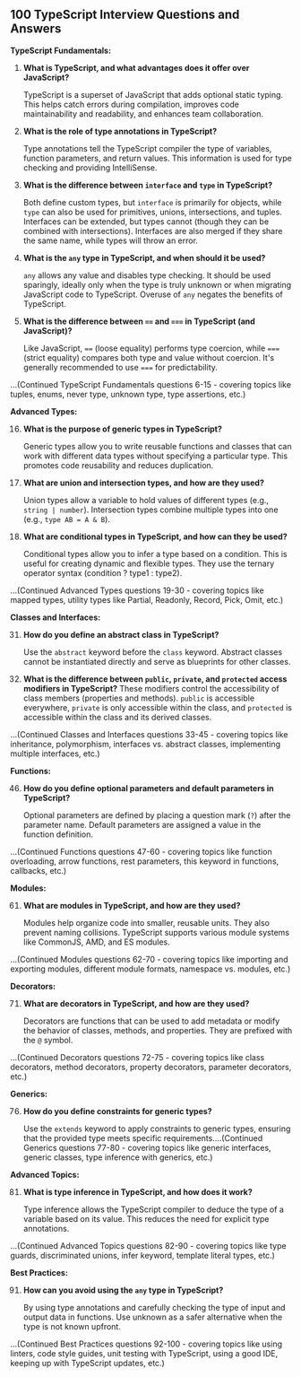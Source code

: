 ## 100 TypeScript Interview Questions and Answers



**TypeScript Fundamentals:**

1. **What is TypeScript, and what advantages does it offer over JavaScript?**

   TypeScript is a superset of JavaScript that adds optional static typing. This helps catch errors during compilation, improves code maintainability and readability, and enhances team collaboration.

2. **What is the role of type annotations in TypeScript?**

   Type annotations tell the TypeScript compiler the type of variables, function parameters, and return values. This information is used for type checking and providing IntelliSense.

3. **What is the difference between `interface` and `type` in TypeScript?**

   Both define custom types, but `interface` is primarily for objects, while `type` can also be used for primitives, unions, intersections, and tuples. Interfaces can be extended, but types cannot (though they can be combined with intersections).  Interfaces are also merged if they share the same name, while types will throw an error.

4. **What is the `any` type in TypeScript, and when should it be used?**

   `any` allows any value and disables type checking. It should be used sparingly, ideally only when the type is truly unknown or when migrating JavaScript code to TypeScript. Overuse of `any` negates the benefits of TypeScript.

5. **What is the difference between `==` and `===` in TypeScript (and JavaScript)?**

   Like JavaScript, `==` (loose equality) performs type coercion, while `===` (strict equality) compares both type and value without coercion.  It's generally recommended to use `===` for predictability.

...(Continued TypeScript Fundamentals questions 6-15 -  covering topics like tuples, enums, never type, unknown type, type assertions, etc.)


**Advanced Types:**

16. **What is the purpose of generic types in TypeScript?**

    Generic types allow you to write reusable functions and classes that can work with different data types without specifying a particular type. This promotes code reusability and reduces duplication.

17. **What are union and intersection types, and how are they used?**

    Union types allow a variable to hold values of different types (e.g., `string | number`). Intersection types combine multiple types into one (e.g., `type AB = A & B`).

18. **What are conditional types in TypeScript, and how can they be used?**

    Conditional types allow you to infer a type based on a condition. This is useful for creating dynamic and flexible types.  They use the ternary operator syntax (condition ? type1 : type2).

...(Continued Advanced Types questions 19-30 - covering topics like mapped types, utility types like Partial, Readonly, Record, Pick, Omit, etc.)


**Classes and Interfaces:**

31. **How do you define an abstract class in TypeScript?**

    Use the `abstract` keyword before the `class` keyword. Abstract classes cannot be instantiated directly and serve as blueprints for other classes.

32. **What is the difference between `public`, `private`, and `protected` access modifiers in TypeScript?**    These modifiers control the accessibility of class members (properties and methods). `public` is accessible everywhere, `private` is only accessible within the class, and `protected` is accessible within the class and its derived classes.

...(Continued Classes and Interfaces questions 33-45 - covering topics like inheritance, polymorphism, interfaces vs. abstract classes, implementing multiple interfaces, etc.)


**Functions:**

46. **How do you define optional parameters and default parameters in TypeScript?**

    Optional parameters are defined by placing a question mark (`?`) after the parameter name. Default parameters are assigned a value in the function definition.

...(Continued Functions questions 47-60 - covering topics like function overloading, arrow functions, rest parameters, this keyword in functions, callbacks, etc.)


**Modules:**

61. **What are modules in TypeScript, and how are they used?**

    Modules help organize code into smaller, reusable units.  They also prevent naming collisions.  TypeScript supports various module systems like CommonJS, AMD, and ES modules.

...(Continued Modules questions 62-70 - covering topics like importing and exporting modules, different module formats, namespace vs. modules, etc.)


**Decorators:**

71. **What are decorators in TypeScript, and how are they used?**

    Decorators are functions that can be used to add metadata or modify the behavior of classes, methods, and properties. They are prefixed with the `@` symbol.

...(Continued Decorators questions 72-75 - covering topics like class decorators, method decorators, property decorators, parameter decorators, etc.)


**Generics:**

76. **How do you define constraints for generic types?**

    Use the `extends` keyword to apply constraints to generic types, ensuring that the provided type meets specific requirements....(Continued Generics questions 77-80 - covering topics like generic interfaces, generic classes, type inference with generics, etc.)


**Advanced Topics:**

81. **What is type inference in TypeScript, and how does it work?**

    Type inference allows the TypeScript compiler to deduce the type of a variable based on its value.  This reduces the need for explicit type annotations.

...(Continued Advanced Topics questions 82-90 - covering topics like type guards, discriminated unions,  infer keyword,  template literal types, etc.)


**Best Practices:**

91. **How can you avoid using the `any` type in TypeScript?**

    By using type annotations and carefully checking the type of input and output data in functions.  Use unknown as a safer alternative when the type is not known upfront.

...(Continued Best Practices questions 92-100 - covering topics like using linters, code style guides, unit testing with TypeScript, using a good IDE,  keeping up with TypeScript updates, etc.)


